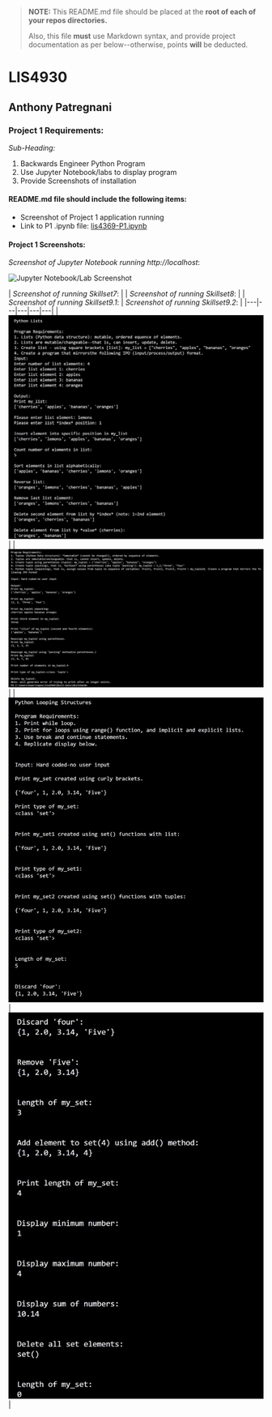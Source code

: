 > **NOTE:** This README.md file should be placed at the **root of each of your repos directories.**
>
>Also, this file **must** use Markdown syntax, and provide project documentation as per below--otherwise, points **will** be deducted.
>

# LIS4930

## Anthony Patregnani

### Project 1 Requirements:

*Sub-Heading:*

1. Backwards Engineer Python Program
2. Use Jupyter Notebook/labs to display program
3. Provide Screenshots of installation

#### README.md file should include the following items:

* Screenshot of Project 1 application running
* Link to P1 .ipynb file: [lis4369-P1.ipynb](lis4369-P1.ipynb "P1 Jupyter Notebook") 

#### Project 1 Screenshots:

*Screenshot of Jupyter Notebook running http://localhost*:

![Jupyter Notebook/Lab Screenshot](img/lis4369-p1.gif)

| *Screenshot of running Skillset7*:  |   | *Screenshot of running Skillset8*:  |   | *Screenshot of running Skillset9.1*:  | *Screenshot of running Skillset9.2*: |
|---|---|---|---|---|
|  ![Python SkillSet Screenshot](img/skillset7.jpg) |   | ![Python SkillSet Screenshot](img/skillset8.jpg)  |   | ![Python SkillSet Screenshot](img/skillset9.1.jpg) | ![Python SkillSet Screenshot](img/skillset9.2.jpg) | 




